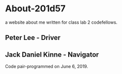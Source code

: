 # About-201d57
a website about me written for class lab 2 codefellows. 
## Peter Lee - Driver
## Jack Daniel Kinne - Navigator
Code pair-programmed on June 6, 2019.
